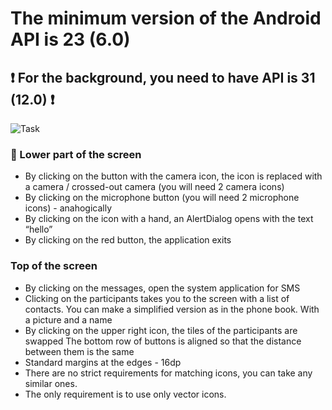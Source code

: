 # The minimum version of the Android API is 23 (6.0)
## :exclamation: For the background, you need to have API is 31 (12.0) :exclamation: 

![Task](https://user-images.githubusercontent.com/111187206/221679948-eabe44f0-dbbf-4248-85bb-dba59add5a57.jpg)

### :iphone: Lower part of the screen
+ By clicking on the button with the camera icon, the icon is replaced with a camera /
crossed-out camera (you will need 2 camera icons)
+ By clicking on the microphone button (you will need 2 microphone icons) -
anahogically
+ By clicking on the icon with a hand, an AlertDialog opens with the text “hello”
+ By clicking on the red button, the application exits
### Top of the screen
+ By clicking on the messages, open the system application for SMS
+ Clicking on the participants takes you to the screen with a list of contacts.
You can make a simplified version as in the phone book. With a picture and
a name
+ By clicking on the upper right icon, the tiles of the participants are swapped
The bottom row of buttons is aligned so that the distance between them is
the same
+ Standard margins at the edges - 16dp
+ There are no strict requirements for matching icons, you can take any similar ones.
+ The only requirement is to use only vector icons.
